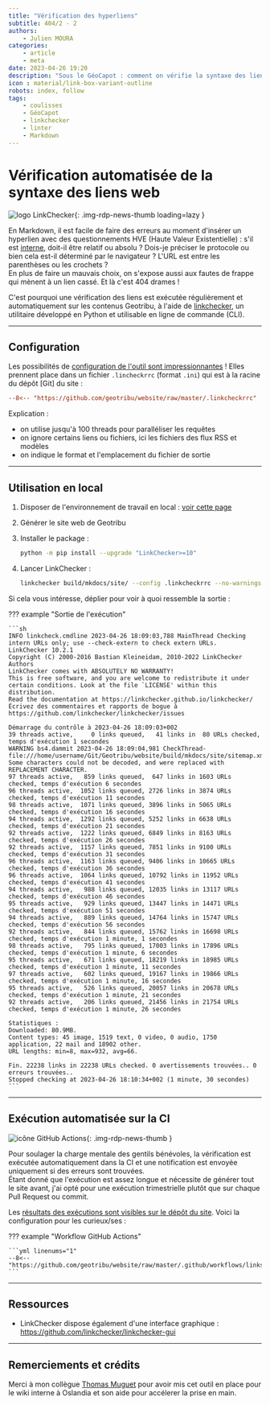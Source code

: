 ```yaml
---
title: "Vérification des hyperliens"
subtitle: 404/2 - 2
authors:
    - Julien MOURA
categories:
    - article
    - meta
date: 2023-04-26 19:20
description: "Sous le GéoCapot : comment on vérifie la syntaxe des liens HTTP (internes et externes) sur Geotribu, notamment avec LinkChecker."
icon : material/link-box-variant-outline
robots: index, follow
tags:
    - coulisses
    - GéoCapot
    - linkchecker
    - linter
    - Markdown
---
```


# Vérification automatisée de la syntaxe des liens web

![logo LinkChecker](https://cdn.geotribu.fr/img/internal/contribution/markdown/linkchecker_logo.png){: .img-rdp-news-thumb loading=lazy }

En Markdown, il est facile de faire des erreurs au moment d'insérer un hyperlien avec des questionnements HVE (Haute Valeur Existentielle) : s'il est [interne](../guides/markdown_quality.md#liens-internes-relatifs), doit-il être relatif ou absolu ? Dois-je préciser le protocole ou bien cela est-il déterminé par le navigateur ? L'URL est entre les parenthèses ou les crochets ?  
En plus de faire un mauvais choix, on s'expose aussi aux fautes de frappe qui mènent à un lien cassé. Et là c'est 404 drames !

C'est pourquoi une vérification des liens est exécutée régulièrement et automatiquement sur les contenus Geotribu, à l'aide de [linkchecker](https://linkchecker.github.io/linkchecker/), un utilitaire développé en Python et utilisable en ligne de commande (CLI).

----

## Configuration

Les possibilités de [configuration de l'outil sont impressionnantes](https://linkchecker.github.io/linkchecker/man/linkcheckerrc.html) ! Elles prennent place dans un fichier `.lincheckrrc` (format `.ini`) qui est à la racine du dépôt [Git] du site :

```ini title="Fichier .linkcheckrrc" linenums="1"
--8<-- "https://github.com/geotribu/website/raw/master/.linkcheckrrc"
```

Explication :

- on utilise jusqu'à 100 threads pour paralléliser les requêtes
- on ignore certains liens ou fichiers, ici les fichiers des flux RSS et modèles
- on indique le format et l'emplacement du fichier de sortie

----

## Utilisation en local

1. Disposer de l'environnement de travail en local : [voir cette page](../edit/local_edition_setup.md)
1. Générer le site web de Geotribu
1. Installer le package :

    ```sh
    python -m pip install --upgrade "LinkChecker>=10"
    ```

1. Lancer LinkChecker :

    ```sh
    linkchecker build/mkdocs/site/ --config .linkcheckrrc --no-warnings
    ```

Si cela vous intéresse, déplier pour voir à quoi ressemble la sortie :

<!-- markdownlint-disable MD046 -->
??? example "Sortie de l'exécution"

    ```sh
    INFO linkcheck.cmdline 2023-04-26 18:09:03,788 MainThread Checking intern URLs only; use --check-extern to check extern URLs.
    LinkChecker 10.2.1
    Copyright (C) 2000-2016 Bastian Kleineidam, 2010-2022 LinkChecker Authors
    LinkChecker comes with ABSOLUTELY NO WARRANTY!
    This is free software, and you are welcome to redistribute it under
    certain conditions. Look at the file `LICENSE' within this distribution.
    Read the documentation at https://linkchecker.github.io/linkchecker/
    Écrivez des commentaires et rapports de bogue à https://github.com/linkchecker/linkchecker/issues

    Démarrage du contrôle à 2023-04-26 18:09:03+002
    39 threads active,     0 links queued,   41 links in  80 URLs checked, temps d'exécution 1 secondes
    WARNING bs4.dammit 2023-04-26 18:09:04,981 CheckThread-file:///home/username/Git/Geotribu/website/build/mkdocs/site/sitemap.xml.gz Some characters could not be decoded, and were replaced with REPLACEMENT CHARACTER.
    97 threads active,   859 links queued,  647 links in 1603 URLs checked, temps d'exécution 6 secondes
    96 threads active,  1052 links queued, 2726 links in 3874 URLs checked, temps d'exécution 11 secondes
    98 threads active,  1071 links queued, 3896 links in 5065 URLs checked, temps d'exécution 16 secondes
    94 threads active,  1292 links queued, 5252 links in 6638 URLs checked, temps d'exécution 21 secondes
    92 threads active,  1222 links queued, 6849 links in 8163 URLs checked, temps d'exécution 26 secondes
    92 threads active,  1157 links queued, 7851 links in 9100 URLs checked, temps d'exécution 31 secondes
    96 threads active,  1163 links queued, 9406 links in 10665 URLs checked, temps d'exécution 36 secondes
    96 threads active,  1064 links queued, 10792 links in 11952 URLs checked, temps d'exécution 41 secondes
    94 threads active,   988 links queued, 12035 links in 13117 URLs checked, temps d'exécution 46 secondes
    95 threads active,   929 links queued, 13447 links in 14471 URLs checked, temps d'exécution 51 secondes
    94 threads active,   889 links queued, 14764 links in 15747 URLs checked, temps d'exécution 56 secondes
    92 threads active,   844 links queued, 15762 links in 16698 URLs checked, temps d'exécution 1 minute, 1 secondes
    98 threads active,   795 links queued, 17003 links in 17896 URLs checked, temps d'exécution 1 minute, 6 secondes
    95 threads active,   671 links queued, 18219 links in 18985 URLs checked, temps d'exécution 1 minute, 11 secondes
    97 threads active,   602 links queued, 19167 links in 19866 URLs checked, temps d'exécution 1 minute, 16 secondes
    95 threads active,   526 links queued, 20057 links in 20678 URLs checked, temps d'exécution 1 minute, 21 secondes
    92 threads active,   206 links queued, 21456 links in 21754 URLs checked, temps d'exécution 1 minute, 26 secondes

    Statistiques :
    Downloaded: 80.9MB.
    Content types: 45 image, 1519 text, 0 video, 0 audio, 1750 application, 22 mail and 18902 other.
    URL lengths: min=8, max=932, avg=66.

    Fin. 22238 links in 22238 URLs checked. 0 avertissements trouvées.. 0 erreurs trouvées..
    Stopped checking at 2023-04-26 18:10:34+002 (1 minute, 30 secondes)
    ```

----

## Exécution automatisée sur la CI

![icône GitHub Actions](https://cdn.geotribu.fr/img/logos-icones/divers/github_actions.png "GitHub Actions"){: .img-rdp-news-thumb }

Pour soulager la charge mentale des gentils bénévoles, la vérification est exécutée automatiquement dans la CI et une notification est envoyée uniquement si des erreurs sont trouvées.  
Étant donné que l'exécution est assez longue et nécessite de générer tout le site avant, j'ai opté pour une exécution trimestrielle plutôt que sur chaque Pull Request ou commit.

Les [résultats des exécutions sont visibles sur le dépôt du site](https://github.com/geotribu/website/actions/workflows/links_checker.yml). Voici la configuration pour les curieux/ses :

<!-- markdownlint-disable MD046 -->
??? example "Workflow GitHub Actions"

    ```yml linenums="1"
    --8<-- "https://github.com/geotribu/website/raw/master/.github/workflows/links_checker.yml"
    ```

----

## Ressources

- LinkChecker dispose également d'une interface graphique : <https://github.com/linkchecker/linkchecker-gui>

----

## Remerciements et crédits

Merci à mon collègue [Thomas Muguet](https://tmuguet.me/) pour avoir mis cet outil en place pour le wiki interne à Oslandia et son aide pour accélerer la prise en main.

